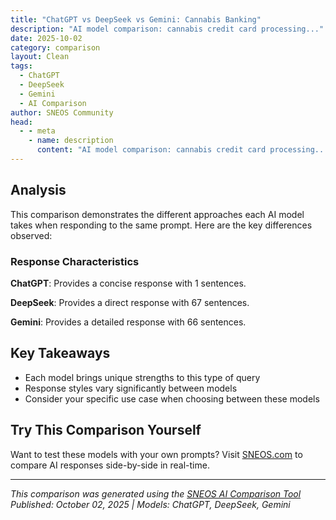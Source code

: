 ```yaml
---
title: "ChatGPT vs DeepSeek vs Gemini: Cannabis Banking"
description: "AI model comparison: cannabis credit card processing..."
date: 2025-10-02
category: comparison
layout: Clean
tags:
  - ChatGPT
  - DeepSeek
  - Gemini
  - AI Comparison
author: SNEOS Community
head:
  - - meta
    - name: description
      content: "AI model comparison: cannabis credit card processing..."
---
```


<ChatComparison
  title="ChatGPT vs DeepSeek vs Gemini: Cannabis Banking"
  prompt="cannabis credit card processing"
  :responses='{
    "ChatGPT": "Error calling OpenAI API.",
    "DeepSeek": "Of course. This is a complex and frequently asked question. Processing credit card payments for cannabis-related businesses (CRBs) is notoriously difficult but not entirely impossible.\n\nHere\u2019s a detailed breakdown of the current landscape for cannabis credit card processing.\n\n### The Core Problem: Federal Illegality\n\nThe single biggest hurdle is that cannabis remains a **Schedule I controlled substance** at the federal level in the United States. Major credit card networks (Visa, Mastercard, American Express, Discover) are national/international entities and must comply with federal law.\n\n*   **Official Policy:** Visa, Mastercard, and others have explicit policies prohibiting the use of their networks for illegal transactions. Since federal law trumps state law, cannabis sales are considered illegal transactions at the federal level.\n*   **Risk to Banks:** Financial institutions that work with cannabis businesses can be charged with money laundering, leading to severe penalties and loss of their charter. This is known as **\u0022de-risking.\u0022**\n\n---\n\n### What Happens When You Swipe a Card at a Dispensary?\n\nYou may have seen dispensaries with \u0022ATM\u0022 machines or terminals that look like they accept cards. Here\u2019s what\u2019s usually happening:\n\n#### 1. The \u0022Cashless ATM\u0022 or \u0022Point of Banking\u0022 Workaround (Most Common)\nThis has been the most prevalent method, but it\u0027s under intense scrutiny and is being shut down.\n\n*   **How it Works:** The terminal is not processing a true credit card sale. Instead, it runs the transaction as an **ATM withdrawal**.\n*   **The Process:**\n    1.  You swipe your debit (or sometimes credit) card.\n    2.  The system prompts you to enter your PIN.\n    3.  The transaction is routed through an ATM network, not the Visa/Mastercard retail network.\n    4.  The system rounds up your purchase to the nearest $5 or $10 (like an ATM would).\n    5.  The \u0022ATM\u0022 dispenses no cash; instead, it sends an approval signal to the dispensary\u0027s POS system, and you receive your product.\n    6.  The charge on your bank statement will appear as an ambiguous ATM withdrawal, often from a generic-sounding company name to mask the cannabis connection.\n\n*   **The Major Caveat:** **This model is on very shaky ground.** Visa and Mastercard have explicitly stated that misrepresenting cannabis transactions as ATM withdrawals is a violation of their rules. They have been cracking down hard, forcing payment processors to terminate programs that use this method. Many dispensaries have lost this ability overnight.\n\n#### 2. True Cannabis Merchant Processing (Rare and Specific)\nA small number of specialized payment processors and fintech companies have developed programs that work directly with state-legal cannabis businesses. These are **not** through the major card networks but often use workarounds like:\n\n*   **ACH Transfers:** They use the Automated Clearing House network (like an electronic check) to debit a customer\u0027s bank account directly. This often requires a mobile app or pre-registration.\n*   **Closed-Loop Systems:** The processor creates a proprietary network where customers load funds into a digital wallet (via ACH) and then spend them at participating dispensaries.\n\nThese solutions are more compliant but come with challenges:\n*   **Higher Fees:** Due to the massive compliance and regulatory overhead, fees are significantly higher than traditional credit card processing (often 3-5% \u002B other fixed fees).\n*   **Customer Friction:** Requiring customers to use a specific app or pre-load a wallet can be a barrier to impulse buys and smooth checkout.\n*   **Limited Availability:** These services are not available in all legal states.\n\n---\n\n### Current Best Practices and Alternatives\n\nGiven the challenges with credit cards, here is what the industry largely relies on:\n\n1.  **Cash is King:** The majority of cannabis transactions are still conducted in cash. This requires robust security measures, cash handling protocols, and frequent armored car services for deposits.\n2.  **Specialized ACH/Debit Processors:** This is becoming the leading \u0022cashless\u0022 alternative. Companies like **Dutchie, Aeropay, and Hypur** offer solutions that allow customers to pay by securely linking their bank account for a direct debit (ACH transfer) at the point of sale. This is more stable than the \u0022cashless ATM\u0022 model.\n3.  **Cannabis-Specific FinTech Apps:** Apps like **CanPay** operate like a digital debit system. Customers connect their bank account and use the app to make purchases at partner dispensaries.\n4.  **Traditional ATMs:** Having an on-site ATM is a standard service, allowing customers to withdraw cash specifically for their purchase.\n\n---\n\n### Key Considerations if You\u0027re a Business Owner\n\nIf you are looking for payment processing for a cannabis business, be extremely cautious.\n\n*   **Beware of Scams:** Many dishonest processors promise \u0022true credit card processing\u0022 that is just the soon-to-be-shut-down \u0022cashless ATM\u0022 model. They collect high fees and then disappear when the network cracks down.\n*   **Ask Direct Questions:**\n    *   \u0022Is this transaction running on the Visa/Mastercard retail network, or is it an ATM/debit network transaction?\u0022\n    *   \u0022What will appear on my customer\u0027s bank statement?\u0022\n    *   \u0022What is your long-term compliance strategy with the card networks?\u0022\n*   **Prioritize Compliance:** Choose a processor that is transparent about their methods and prioritizes regulatory compliance over short-term gains. A solution that uses ACH or a dedicated fintech app is generally safer than a card-swipe workaround.\n*   **Prepare for High Costs:** Legitimate cannabis payment processing is expensive. Factor these fees into your business model.\n\n### The Future: SAFE Banking Act\n\nThe landscape could change dramatically with the passage of the **SAFE Banking Act** (or similar federal legislation). This act would provide a safe harbor for financial institutions to serve state-legal cannabis businesses without fear of federal prosecution. If passed, it would open the door for true, straightforward credit and debit card processing from mainstream banks.\n\n**In summary: While it may seem like some dispensaries accept credit cards, they are almost always using a workaround that is either unstable or on the verge of being shut down. The most reliable cashless options currently are specialized ACH/debit processors and cannabis-specific fintech apps, with cash remaining the most common form of payment.**",
    "Gemini": "Navigating credit card processing for cannabis businesses is tricky due to the legal complexities and federal regulations. Here\u0027s a breakdown of the key aspects:\n\n**The Core Problem: Federal Legality vs. State Legality**\n\n*   **Federal Law:** Cannabis remains illegal at the federal level, classified as a Schedule I controlled substance. This makes major financial institutions hesitant to directly support cannabis businesses, fearing federal repercussions.\n*   **State Law:** Many states have legalized medical and/or recreational cannabis. This creates a legal gray area, as state-legal businesses still operate under a federally illegal framework.\n\n**Challenges in Cannabis Credit Card Processing:**\n\n*   **High Risk Label:** Payment processors view cannabis businesses as \u0022high risk\u0022 due to the federal illegality, regulatory uncertainty, and potential for fraud. This results in:\n    *   **Higher Processing Fees:** Expect significantly higher transaction fees compared to traditional retail businesses.\n    *   **Strict Underwriting:** Intense scrutiny of your business plan, financial statements, and compliance practices.\n    *   **Reserve Accounts:** Processors often require a substantial reserve account to cover potential chargebacks or fines.\n    *   **Account Instability:** The risk of account termination is higher, as processors might change their policies or face pressure from federal regulators.\n*   **Chargeback Risk:** Cannabis transactions can be prone to chargebacks, especially if customers dispute the purchase due to buyer\u0027s remorse or unfamiliarity with the product.\n*   **Limited Processor Options:** Not all payment processors work with cannabis businesses. You\u0027ll need to specifically seek out those that cater to the industry and understand its unique challenges.\n\n**Credit Card Processing Options (and Their Nuances):**\n\n*   **Third-Party Payment Processors (Cannabis-Specific):** These processors specialize in high-risk industries and are more likely to accept cannabis businesses. They often have built-in compliance features to help you stay on the right side of regulations. Examples include:\n    *   **PaymentCloud:** Often recommended for their cannabis-friendly solutions and integrations.\n    *   **Paybotic:** Specializes in cannabis and CBD payment processing.\n    *   **NuggetPay:** Focuses on cashless ATM solutions and other payment alternatives.\n    *   **Merchant One:** Works with high-risk businesses.\n    *   **Easy Pay Direct:** Claims to offer compliant payment solutions.\n    *   **Important Considerations:**\n        *   **Due Diligence is Crucial:** Thoroughly research any processor before signing up. Check their reputation, read reviews, and confirm their compliance measures.\n        *   **Transparency:** Ensure the processor is transparent about their fees, terms, and policies.\n        *   **Integration:** Verify that the processor integrates with your point-of-sale (POS) system and other business software.\n*   **Cashless ATMs/PIN Debit Solutions:** These solutions allow customers to use their debit cards as if they were withdrawing cash from an ATM, which is then used to make the purchase.\n    *   **How it Works:** A customer swipes their debit card at the point of sale. The transaction is processed as an ATM withdrawal, and the dispensary receives the funds immediately.\n    *   **Advantages:**\n        *   **Reduced Chargeback Risk:** Because the transaction is processed as a debit withdrawal, there is a lower risk of chargebacks compared to credit card transactions.\n        *   **Compliance:** Can be structured to comply with regulations, as it avoids direct credit card processing for cannabis sales.\n    *   **Disadvantages:**\n        *   **Fees:** Still involve transaction fees, although they may be lower than credit card processing fees.\n        *   **Customer Adoption:** Some customers may be hesitant to use this method if they are not familiar with it.\n        *   **Daily Limits:** Debit card withdrawal limits can restrict larger purchases.\n*   **ACH (Automated Clearing House) Transfers:**  Customers authorize direct transfers from their bank accounts to the dispensary\u0027s account.\n    *   **Advantages:**\n        *   **Lower Fees:** Typically lower transaction fees compared to credit cards.\n        *   **Reduced Chargeback Risk:** Lower risk of chargebacks than credit card transactions.\n    *   **Disadvantages:**\n        *   **Customer Hesitation:** Some customers may be uncomfortable sharing their bank account information.\n        *   **Processing Time:** ACH transfers can take a few business days to clear.\n*   **Cryptocurrency:** Accepting cryptocurrencies like Bitcoin is technically possible, but has limitations.\n    *   **Advantages:**\n        *   **Anonymity:** Can offer a degree of anonymity for customers.\n        *   **Potentially Lower Fees:** Transaction fees can be lower than credit card processing fees.\n    *   **Disadvantages:**\n        *   **Volatility:** Cryptocurrency values can fluctuate significantly, making it risky for both the business and the customer.\n        *   **Customer Adoption:** Cryptocurrency is not widely adopted, so it may limit your customer base.\n        *   **Complexity:** Requires technical expertise to set up and manage.\n        *   **Regulatory Uncertainty:** Regulations surrounding cryptocurrency are still evolving.\n*   **Closed-Loop Systems/Gift Cards:**  Offer branded gift cards or store credit that customers can load and use for purchases.\n    *   **Advantages:**\n        *   **Compliance:** Avoids direct credit card processing for cannabis sales.\n        *   **Customer Loyalty:** Can encourage repeat business.\n    *   **Disadvantages:**\n        *   **Initial Investment:** Requires investment in developing and managing the gift card program.\n        *   **Redemption Management:** Need a system to track and manage gift card balances.\n\n**Key Considerations for Choosing a Solution:**\n\n*   **Compliance:**  This is paramount.  Make sure your chosen solution is fully compliant with all relevant state and federal regulations (including BSA/AML). Work with a processor that has a strong understanding of the cannabis industry\u0027s legal landscape.\n*   **Fees:** Compare fees from different processors carefully. Understand all the charges, including transaction fees, monthly fees, setup fees, and chargeback fees.\n*   **Integration:**  Ensure the solution integrates seamlessly with your POS system and other business software.\n*   **Security:**  Choose a processor with robust security measures to protect customer data and prevent fraud.\n*   **Customer Service:**  Select a processor with responsive and knowledgeable customer service.  You\u0027ll likely need support as you navigate the complexities of cannabis payment processing.\n*   **Reputation:**  Check the processor\u0027s reputation and read reviews from other cannabis businesses.\n\n**Due Diligence is Critical:**\n\n*   **Verify Licenses:**  Ensure the processor has all the necessary licenses and permits to operate in your state.\n*   **Read the Fine Print:**  Carefully review the processor\u0027s terms and conditions before signing up.\n*   **Seek Legal Advice:**  Consult with an attorney specializing in cannabis law to ensure your chosen payment solution is compliant.\n\n**In summary, there isn\u0027t a single \u0022best\u0022 credit card processing solution for cannabis businesses. The ideal choice depends on your specific needs, risk tolerance, and the regulations in your state. Thorough research, due diligence, and a focus on compliance are essential for finding a reliable and sustainable payment processing solution.**\n"
  }'
  published-date="08:46"
/>

## Analysis

This comparison demonstrates the different approaches each AI model takes when responding to the same prompt. Here are the key differences observed:

### Response Characteristics

**ChatGPT**: Provides a concise response with 1 sentences. 

**DeepSeek**: Provides a direct response with 67 sentences. 

**Gemini**: Provides a detailed response with 66 sentences. 

## Key Takeaways

- Each model brings unique strengths to this type of query
- Response styles vary significantly between models
- Consider your specific use case when choosing between these models

## Try This Comparison Yourself

Want to test these models with your own prompts? Visit [SNEOS.com](https://sneos.com) to compare AI responses side-by-side in real-time.

---

*This comparison was generated using the [SNEOS AI Comparison Tool](https://sneos.com)*
*Published: October 02, 2025 | Models: ChatGPT, DeepSeek, Gemini*
